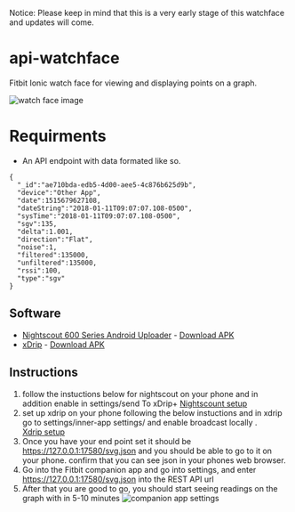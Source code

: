 Notice:
Please keep in mind that this is a very early stage of this watchface and updates will come.  

# api-watchface
Fitbit Ionic watch face for viewing and displaying points on a graph. 

![watch face image](https://image.ibb.co/ddrTe6/senssor4_screenshot_2.png)


# Requirments
- An API endpoint with data formated like so. 
```
{
  "_id":"ae710bda-edb5-4d00-aee5-4c876b625d9b",
  "device":"Other App",
  "date":1515679627108,
  "dateString":"2018-01-11T09:07:07.108-0500",
  "sysTime":"2018-01-11T09:07:07.108-0500",
  "sgv":135,
  "delta":1.001,
  "direction":"Flat",
  "noise":1,
  "filtered":135000,
  "unfiltered":135000,
  "rssi":100,
  "type":"sgv"
}
```

## Software
- [Nightscout 600 Series Android Uploader](https://github.com/pazaan/600SeriesAndroidUploader/wiki) - [Download APK](https://github.com/pazaan/600SeriesAndroidUploader/releases/)
- [xDrip](http://stephenblackwasalreadytaken.github.io/xDrip/) - [Download APK](https://github.com/NightscoutFoundation/xDrip/releases/)

## Instructions
1. follow the instuctions below for nightscout on your phone and in addition enable in settings/send To xDrip+ 
[Nightscount setup](https://github.com/pazaan/600SeriesAndroidUploader/wiki/Android-Uploader-Installation)
2. set up xdrip on your phone following the below instuctions and in xdrip go to settings/inner-app settings/ and enable broadcast locally .<br>
[Xdrip setup](https://github.com/NightscoutFoundation/xDrip/releases)
3. Once you have your end point set it should be https://127.0.0.1:17580/svg.json and you should be able to go to it on your phone. confirm that you can see json in your phones web browser.
4. Go into the Fitbit companion app and go into settings, and enter https://127.0.0.1:17580/svg.json into the REST API url
5. After that you are good to go, you should start seeing readings on the graph with in 5-10 minutes 
![companion app settings](https://image.ibb.co/maTLE6/26781740_10210968578590514_156639173_o.png)

